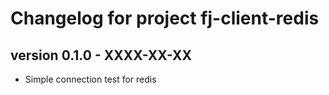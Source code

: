 # Changelog for project fj-client-redis

## version 0.1.0 - XXXX-XX-XX
* Simple connection test for redis